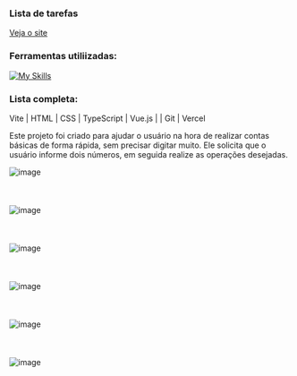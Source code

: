 ### Lista de tarefas
[Veja o site](https://arithmetic-calculator-one.vercel.app/)

### Ferramentas utiliizadas:
[![My Skills](https://skillicons.dev/icons?i=vite,html,css,ts,vue,git,vercel)](https://skillicons.dev)

### Lista completa:
Vite | HTML | CSS | TypeScript | Vue.js |  | Git | Vercel

Este projeto foi criado para ajudar o usuário na hora de realizar contas básicas de forma rápida, sem precisar digitar muito.
Ele solicita que o usuário informe dois números, em seguida realize as operações desejadas.

![image](https://github.com/user-attachments/assets/7875fe45-b80c-4e81-8b9e-ff877bd6a06b)
<br/>
<br/>
<br/>
<br/>
![image](https://github.com/user-attachments/assets/5c2891b9-0680-4388-b2c3-aa20d11ebdf3)
<br/>
<br/>
<br/>
<br/>
![image](https://github.com/user-attachments/assets/d4925bb2-a54e-421f-b2c7-a4ac133fec68)
<br/>
<br/>
<br/>
<br/>
![image](https://github.com/user-attachments/assets/8b4187ec-ea75-46a8-8828-95071ed9c6d7)
<br/>
<br/>
<br/>
<br/>
![image](https://github.com/user-attachments/assets/020c3643-2284-4882-8ece-5a59406b4119)
<br/>
<br/>
<br/>
<br/>
![image](https://github.com/user-attachments/assets/35a929fb-b204-4ccc-8f75-dafd778bf996)
